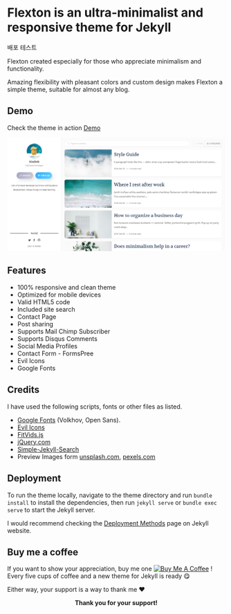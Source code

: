 <h1>Flexton is an ultra-minimalist and responsive theme for Jekyll</h1>

배포 테스트

<p>Flexton created especially for those who appreciate minimalism and functionality.</p>
<p>Amazing flexibility with pleasant colors and custom design makes Flexton a simple theme, suitable for almost any blog.</p>

<h2>Demo</h2>

Check the theme in action [Demo](https://flexton.netlify.com/)

![Page preview](https://github.com/artemsheludko/flexton/blob/master/images/preview.png?raw=true)

<h2>Features</h2>

<ul>
	<li>100% responsive and clean theme</li>
 	<li>Optimized for mobile devices</li>
	<li>Valid HTML5 code</li>
	<li>Included site search</li>
	<li>Contact Page</li>
	<li>Post sharing</li>
	<li>Supports Mail Chimp Subscriber</li>
	<li>Supports Disqus Comments</li>
	<li>Social Media Profiles</li>
	<li>Contact Form - FormsPree</li>
	<li>Evil Icons</li>
	<li>Google Fonts</li>
</ul>

<h2>Credits</h2>

<p>I have used the following scripts, fonts or other files as listed.</p>

<ul>
  <li><a href="https://fonts.google.com/">Google Fonts</a> (Volkhov, Open Sans).</li>
  <li><a href="http://evil-icons.io/">Evil Icons</a></li>
  <li><a href="http://fitvidsjs.com/">FitVids.js</a></li>
  <li><a href="https://jquery.com/">jQuery.com</a></li>
  <li><a href="https://github.com/christian-fei/Simple-Jekyll-Search">Simple-Jekyll-Search</a></li>
  <li>Preview Images form <a href="https://unsplash.com/">unsplash.com</a>, <a href="https://www.pexels.com/">pexels.com</a></li>
</ul>

<h2>Deployment</h2>

To run the theme locally, navigate to the theme directory and run `bundle install` to install the dependencies, then run `jekyll serve` or `bundle exec serve` to start the Jekyll server.

I would recommend checking the [Deployment Methods](https://jekyllrb.com/docs/deployment-methods/) page on Jekyll website.

<h2>Buy me a coffee</h2>

<p>If you want to show your appreciation, buy me one <a href="https://www.buymeacoffee.com/artemsheludko" target="_blank"><img src="https://www.buymeacoffee.com/assets/img/custom_images/orange_img.png" alt="Buy Me A Coffee" style="height: auto !important;width: auto !important;" ></a> ! Every five cups of coffee and a new theme for Jekyll is ready 😋</p>
<p>Either way, your support is a way to thank me ❤️</p>
<p align="center"><b>Thank you for your support!</b></p>
